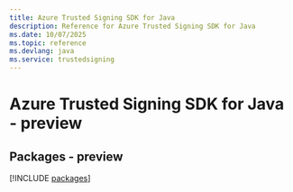 ```yaml
---
title: Azure Trusted Signing SDK for Java
description: Reference for Azure Trusted Signing SDK for Java
ms.date: 10/07/2025
ms.topic: reference
ms.devlang: java
ms.service: trustedsigning
---
```

# Azure Trusted Signing SDK for Java - preview
## Packages - preview
[!INCLUDE [packages](trusted-signing-index.md)]